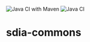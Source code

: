 ![Java CI with Maven](https://github.com/qcdis-sdia/sdia-commons/workflows/Java%20CI%20with%20Maven/badge.svg) 
![Java CI](https://github.com/qcdis-sdia/sdia-commons/workflows/Java%20CI/badge.svg)
# sdia-commons
